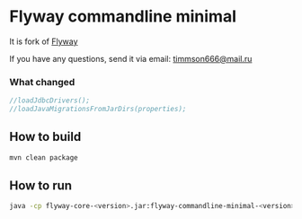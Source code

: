 Flyway commandline minimal
==========================

It is fork of [Flyway](https://github.com/flyway/flyway)

If you have any questions, send it via email: [timmson666@mail.ru](mailto:timmson666@mail.ru?subjet=flyway-commandline-minimal)


### What changed
```java
//loadJdbcDrivers();
//loadJavaMigrationsFromJarDirs(properties);
```


## How to build
```sh
mvn clean package
```

## How to run
```sh
java -cp flyway-core-<version>.jar:flyway-commandline-minimal-<version>.jar:<your driver>.jar org.flywaydb.commandline.Main -driver=<your driver> -url=<jdbc url> -user=<jdbc user> -password=<jdbc password> -locations=<sql locations> 
```

